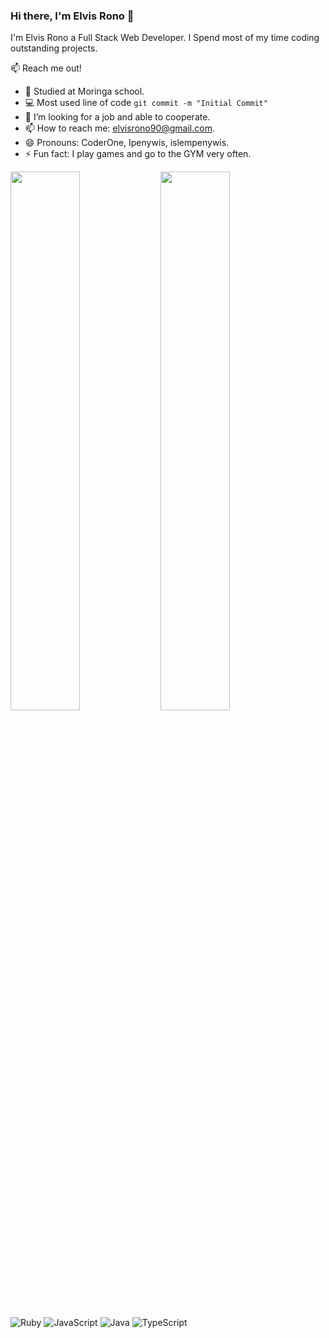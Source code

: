 ### Hi there, I'm Elvis Rono 👋

I'm Elvis Rono a Full Stack Web Developer. I Spend most of my time coding outstanding projects.

:mailbox: Reach me out!

- 🔭 Studied at Moringa school.
- :computer: Most used line of code `git commit -m "Initial Commit"`
- 🤔 I’m looking for a job and able to cooperate.
- 📫 How to reach me: elvisrono90@gmail.com.
- 😄 Pronouns: CoderOne, Ipenywis, islempenywis.
- ⚡ Fun fact: I play games and go to the GYM very often.

<img align="left" width="47%" src="https://github-readme-stats.vercel.app/api?username=Elvis&show_icons=true&theme=radical" />

<img align="left" width="47%" src="https://github-readme-stats.vercel.app/api/top-langs/?username=anuraghazra&layout=compact"/>

![Ruby](https://img.shields.io/badge/ruby-%23CC342D.svg?style=for-the-badge&logo=ruby&logoColor=white) 
![JavaScript](https://img.shields.io/badge/javascript-%23323330.svg?style=for-the-badge&logo=javascript&logoColor=%23F7DF1E)
![Java](https://img.shields.io/badge/java-%23ED8B00.svg?style=for-the-badge&logo=java&logoColor=white)
	![TypeScript](https://img.shields.io/badge/typescript-%23007ACC.svg?style=for-the-badge&logo=typescript&logoColor=white)





